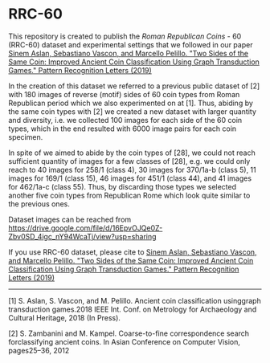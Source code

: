 # RRC-60
This repository is created to publish the <i>Roman Republican Coins</i> - 60 (RRC-60) dataset and experimental settings that we followed in our paper <a href="https://www.sciencedirect.com/science/article/pii/S0167865519303708"> Sinem Aslan, Sebastiano Vascon, and Marcello Pelillo. "Two Sides of the Same Coin: Improved Ancient Coin Classification Using Graph Transduction Games." Pattern Recognition Letters (2019) </a>

In the creation of this dataset we referred to a previous public dataset of [2] with 180 images of reverse (motif) sides of 60 coin types from Roman Republican period which we also experimented on at [1]. Thus, abiding by the same coin types with [2] we created a new dataset with larger quantity and diversity, i.e. we collected 100 images for each side of the 60 coin types, which in the end resulted with 6000 image pairs for each coin specimen. 

In spite of we aimed to abide by the coin types of [28], we could not reach sufficient quantity of images for a few classes of [28], e.g. we could only reach to 40 images for 258/1 (class 4), 30 images for 370/1a-b (class 5), 11 images for 169/1 (class 15), 46 images for 451/1 (class 44), and 41 images for 462/1a-c (class 55). Thus, by discarding those types we selected another five coin types from Republican Rome which look quite similar to the previous ones. 

Dataset images can be reached from https://drive.google.com/file/d/16EpvOJQe0Z-Zbv0SD_4igc_nY94WcaTj/view?usp=sharing

If you use RRC-60 dataset, please cite to  <a href="https://www.sciencedirect.com/science/article/pii/S0167865519303708"> Sinem Aslan, Sebastiano Vascon, and Marcello Pelillo. "Two Sides of the Same Coin: Improved Ancient Coin Classification Using Graph Transduction Games." Pattern Recognition Letters (2019) </a>




------------------------------

[1] S. Aslan,  S. Vascon,  and M. Pelillo.   Ancient coin classification usinggraph transduction games.2018 IEEE Int. Conf. on Metrology for Archaeology and Cultural Heritage, 2018 (In Press).

[2] S. Zambanini and M. Kampel.  Coarse-to-fine correspondence search forclassifying ancient coins. In Asian Conference on Computer Vision, pages25–36, 2012
